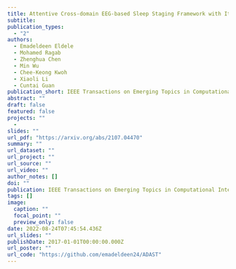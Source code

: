 ```yaml
---
title: Attentive Cross-domain EEG-based Sleep Staging Framework with Iterative Self-Training
subtitle: 
publication_types:
  - "2"
authors:
  - Emadeldeen Eldele
  - Mohamed Ragab 
  - Zhenghua Chen
  - Min Wu
  - Chee-Keong Kwoh
  - Xiaoli Li
  - Cuntai Guan
publication_short: IEEE Transactions on Emerging Topics in Computational Intelligence (TETCI) 
abstract: ""
draft: false
featured: false
projects: ""
  - 
slides: ""
url_pdf: "https://arxiv.org/abs/2107.04470"
summary: ""
url_dataset: ""
url_project: ""
url_source: ""
url_video: ""
author_notes: []
doi: ""
publication: IEEE Transactions on Emerging Topics in Computational Intelligence (TETCI) 
tags: []
image:
  caption: ""
  focal_point: ""
  preview_only: false
date: 2022-08-24T07:45:54.436Z
url_slides: ""
publishDate: 2017-01-01T00:00:00.000Z
url_poster: ""
url_code: "https://github.com/emadeldeen24/ADAST"
---
```


